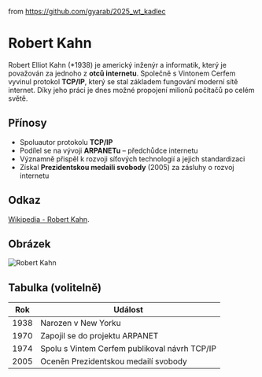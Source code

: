 from <https://github.com/gyarab/2025_wt_kadlec>

# Robert Kahn

Robert Elliot Kahn (*1938) je americký inženýr a informatik, který je považován za jednoho z **otců internetu**. Společně s Vintonem Cerfem vyvinul protokol **TCP/IP**, který se stal základem fungování moderní sítě internet. Díky jeho práci je dnes možné propojení milionů počítačů po celém světě.

## Přínosy
- Spoluautor protokolu **TCP/IP**  
- Podílel se na vývoji **ARPANETu** – předchůdce internetu  
- Významně přispěl k rozvoji síťových technologií a jejich standardizaci  
- Získal **Prezidentskou medaili svobody** (2005) za zásluhy o rozvoj internetu  

## Odkaz
[Wikipedia - Robert Kahn](https://cs.wikipedia.org/wiki/Robert_Kahn).

## Obrázek
![Robert Kahn]([https://upload.wikimedia.org/wikipedia/commons/thumb/d/d8/Robert_Kahn_in_2009.jpg/330px-Robert_Kahn_in_2009.jpg](https://spectrum.ieee.org/media-library/photo-of-an-older-man-in-a-dark-suit-in-front-of-a-blue-and-green-background.png?id=51993469&width=1200&height=600&coordinates=0%2C0%2C0%2C300))

## Tabulka (volitelně)

| Rok | Událost |
|-----|---------|
| 1938 | Narozen v New Yorku |
| 1970 | Zapojil se do projektu ARPANET |
| 1974 | Spolu s Vintem Cerfem publikoval návrh TCP/IP |
| 2005 | Oceněn Prezidentskou medailí svobody |
